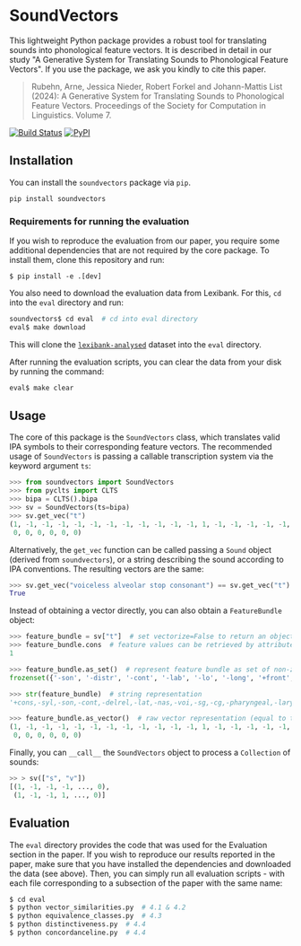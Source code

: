 # SoundVectors

This lightweight Python package provides a robust tool for translating sounds into phonological feature vectors. It is described in detail in our study "A Generative System for Translating Sounds to Phonological Feature Vectors". If you use the package, we ask you kindly to cite this paper.

> Rubehn, Arne, Jessica Nieder, Robert Forkel and Johann-Mattis List (2024): A Generative System for Translating Sounds to Phonological Feature Vectors. Proceedings of the Society for Computation in Linguistics. Volume 7. 

[![Build Status](https://github.com/cldf-clts/soundvectors/workflows/tests/badge.svg)](https://github.com/cldf-clts/soundvectors/actions?query=workflow%3Atests)
[![PyPI](https://img.shields.io/pypi/v/soundvectors.svg)](https://pypi.org/project/soundvectors)


## Installation

You can install the `soundvectors` package via `pip`.

```
pip install soundvectors
```

### Requirements for running the evaluation

If you wish to reproduce the evaluation from our paper, you require some additional dependencies that are not required by the core package. To install them, clone this repository and run:

```
$ pip install -e .[dev]
```

You also need to download the evaluation data from Lexibank. For this, `cd` into the `eval` directory and run:

```bash
soundvectors$ cd eval  # cd into eval directory
eval$ make download
```

This will clone the [`lexibank-analysed`](https://github.com/lexibank/lexibank-analysed) dataset into the `eval` directory.

After running the evaluation scripts, you can clear the data from your disk by running the command:

```bash
eval$ make clear
```

## Usage

The core of this package is the `SoundVectors` class, which translates valid IPA symbols to their corresponding feature vectors.
The recommended usage of `SoundVectors` is passing a callable transcription system via the keyword argument `ts`:

```python
>>> from soundvectors import SoundVectors
>>> from pyclts import CLTS
>>> bipa = CLTS().bipa
>>> sv = SoundVectors(ts=bipa)
>>> sv.get_vec("t")
(1, -1, -1, -1, -1, -1, -1, -1, -1, -1, -1, -1, 1, -1, -1, -1, -1, -1, 0, 0, -1, -1, -1, 1, -1, 0, 0, 0, 0, 0, 0, 0, 0,
 0, 0, 0, 0, 0, 0)
```

Alternatively, the `get_vec` function can be called passing a `Sound` object (derived from `soundvectors`), or a string describing the sound according to IPA conventions. The resulting vectors are the same:

```python
>>> sv.get_vec("voiceless alveolar stop consonant") == sv.get_vec("t") == sv.get_vec(bipa["t"])
True
```

Instead of obtaining a vector directly, you can also obtain a `FeatureBundle` object: 

```python
>>> feature_bundle = sv["t"]  # set vectorize=False to return an object
>>> feature_bundle.cons  # feature values can be retrieved by attribute access
1

>>> feature_bundle.as_set()  # represent feature bundle as set of non-zero feature strings
frozenset({'-son', '-distr', '-cont', '-lab', '-lo', '-long', '+front', '-laryngeal', '-syl', '-delrel', '-voi', '-round', '+cons', '-velaric', '-dorsal', '-back', '-nas', '-pharyngeal', '+ant', '+cor', '-cg', '-sg', '-lat', '-hi'})

>>> str(feature_bundle)  # string representation
'+cons,-syl,-son,-cont,-delrel,-lat,-nas,-voi,-sg,-cg,-pharyngeal,-laryngeal,+cor,-dorsal,-lab,-hi,-lo,-back,+front,0_tense,-round,-velaric,-long,+ant,-distr,0_strid,0_hitone,0_hireg,0_loreg,0_rising,0_falling,0_contour,0_backshift,0_frontshift,0_opening,0_closing,0_centering,0_longdistance,0_secondrounded'

>>> feature_bundle.as_vector()  # raw vector representation (equal to the return value with vectorize=True)
(1, -1, -1, -1, -1, -1, -1, -1, -1, -1, -1, -1, 1, -1, -1, -1, -1, -1, 1, 0, -1, -1, -1, 1, -1, 0, 0, 0, 0, 0, 0, 0, 0,
 0, 0, 0, 0, 0, 0)
```

Finally, you can `__call__` the `SoundVectors` object to process a `Collection` of sounds:

```python
>> > sv(["s", "v"])
[(1, -1, -1, -1, ..., 0),
 (1, -1, -1, 1, ..., 0)]
```


## Evaluation

The `eval` directory provides the code that was used for the Evaluation section in the paper. If you wish to reproduce our results reported in the paper, make sure that you have installed the dependencies and downloaded the data (see above). Then, you can simply run all evaluation scripts - with each file corresponding to a subsection of the paper with the same name:

```bash
$ cd eval
$ python vector_similarities.py  # 4.1 & 4.2
$ python equivalence_classes.py  # 4.3
$ python distinctiveness.py  # 4.4
$ python concordanceline.py  # 4.4
```
